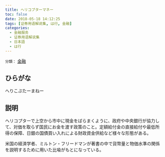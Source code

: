 ```yaml
---
title: ヘリコプターマネー
toc: false
date: 2018-05-18 14:12:25
tags: [证券用语解说集, は行, 金融]
categories:
  - 金融服务
  - 证券用语解说集
  - 日本語
  - は行
---
```


`分類：` [金融](/tags/金融/)

## ひらがな

へりこぷたーまねー

## 説明

ヘリコプターで上空から市中に現金をばらまくように、政府や中央銀行が協力して、対価を取らず国民にお金を渡す政策のこと。定額給付金の直接給付や最低所得の保障、日銀の国債買い入れによる財政資金供給など様々な形態がある。

米国の経済学者、ミルトン・フリードマンが著書の中で貨幣量と物価水準の関係を説明するために用いた比喩がもとになっている。

